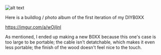 ![alt text](https://i.imgur.com/nWhepdX.jpg)

Here is a buildlog / photo album of the first iteration of my DIYB0XX

<https://imgur.com/a/wOjIjnl>

As mentioned, I ended up making a new B0XX because this one's case is too large to be portable; the cable isn't detatchable, which makes it even less portable; the finish of the wood doesn't feel nice to the touch.
